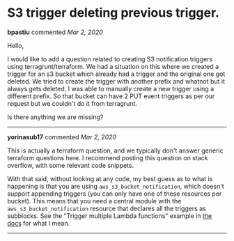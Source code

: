 # S3 trigger deleting previous trigger.

**bpastiu** commented *Mar 2, 2020*

Hello,

I would like to add a question related to creating S3 notification triggers using terragrunt/terraform. 
We had a situation on this where we created a trigger for an s3 bucket which already had a trigger and the original one got deleted.
We tried to create the trigger with another prefix and whatnot but it always gets deleted. I was able to manually create a new trigger using a different prefix. So that bucket can have 2 PUT event triggers as per our request but we couldn't do it from terragrunt.

Is there anything we are missing?
<br />
***


**yorinasub17** commented *Mar 2, 2020*

This is actually a terraform question, and we typically don't answer generic terraform questions here. I recommend posting this question on stack overflow, with some relevant code snippets.

With that said, without looking at any code, my best guess as to what is happening is that you are using `aws_s3_bucket_notification`, which doesn't support appending triggers (you can only have one of these resources per bucket). This means that you need a central module with the `aws_s3_bucket_notification` resource that declares all the triggers as subblocks. See the "Trigger multiple Lambda functions" example in [the docs](https://www.terraform.io/docs/providers/aws/r/s3_bucket_notification.html) for what I mean.
***

